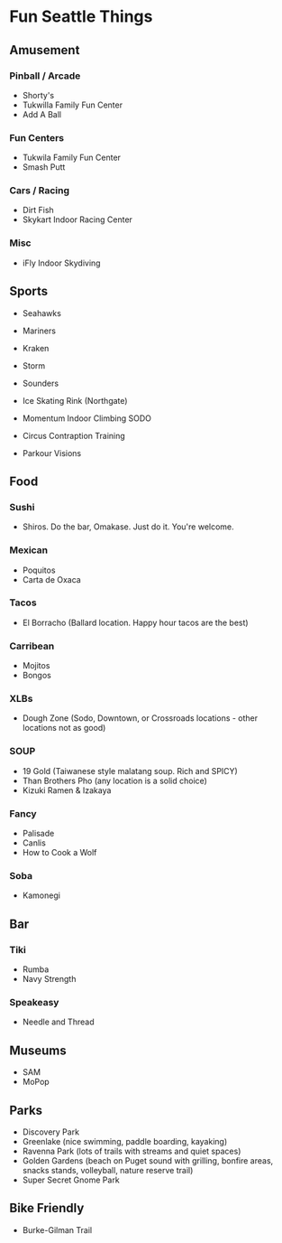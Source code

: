 # Fun Seattle Things

## Amusement
### Pinball / Arcade
- Shorty's 
- Tukwilla Family Fun Center
- Add A Ball


### Fun Centers
- Tukwila Family Fun Center
- Smash Putt

### Cars / Racing
- Dirt Fish
- Skykart Indoor Racing Center

### Misc
- iFly Indoor Skydiving

## Sports
- Seahawks
- Mariners
- Kraken
- Storm
- Sounders

- Ice Skating Rink (Northgate)
- Momentum Indoor Climbing SODO
- Circus Contraption Training
- Parkour Visions 



## Food
### Sushi
- Shiros. Do the bar, Omakase. Just do it. You're welcome.

### Mexican
- Poquitos
- Carta de Oxaca

### Tacos
- El Borracho (Ballard location. Happy hour tacos are the best)

### Carribean
- Mojitos
- Bongos

### XLBs
- Dough Zone (Sodo, Downtown, or Crossroads locations - other locations not as good)


### SOUP
- 19 Gold (Taiwanese style malatang soup. Rich and SPICY)
- Than Brothers Pho (any location is a solid choice)
- Kizuki Ramen & Izakaya


### Fancy
- Palisade
- Canlis
- How to Cook a Wolf

### Soba
- Kamonegi 

## Bar
### Tiki
- Rumba
- Navy Strength

### Speakeasy
- Needle and Thread

## Museums
- SAM
- MoPop

## Parks
- Discovery Park
- Greenlake (nice swimming, paddle boarding, kayaking)
- Ravenna Park (lots of trails with streams and quiet spaces)
- Golden Gardens (beach on Puget sound with grilling, bonfire areas, snacks stands, volleyball, nature reserve trail)
- Super Secret Gnome Park

## Bike Friendly
- Burke-Gilman Trail


